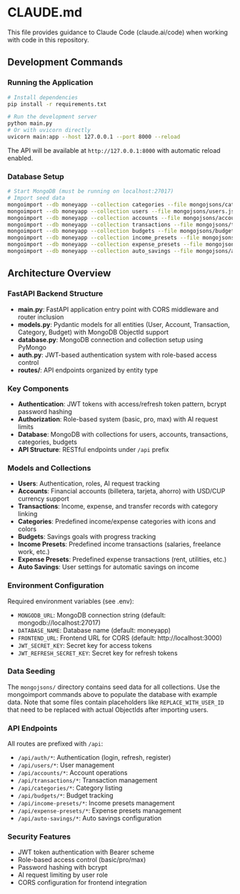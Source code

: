 # CLAUDE.md

This file provides guidance to Claude Code (claude.ai/code) when working with code in this repository.

## Development Commands

### Running the Application
```bash
# Install dependencies
pip install -r requirements.txt

# Run the development server
python main.py
# Or with uvicorn directly
uvicorn main:app --host 127.0.0.1 --port 8000 --reload
```

The API will be available at `http://127.0.0.1:8000` with automatic reload enabled.

### Database Setup
```bash
# Start MongoDB (must be running on localhost:27017)
# Import seed data
mongoimport --db moneyapp --collection categories --file mongojsons/categories.json --jsonArray
mongoimport --db moneyapp --collection users --file mongojsons/users.json --jsonArray
mongoimport --db moneyapp --collection accounts --file mongojsons/accounts.json --jsonArray
mongoimport --db moneyapp --collection transactions --file mongojsons/transactions.json --jsonArray
mongoimport --db moneyapp --collection budgets --file mongojsons/budgets.json --jsonArray
mongoimport --db moneyapp --collection income_presets --file mongojsons/income_presets.json --jsonArray
mongoimport --db moneyapp --collection expense_presets --file mongojsons/expense_presets.json --jsonArray
mongoimport --db moneyapp --collection auto_savings --file mongojsons/auto_savings.json --jsonArray
```

## Architecture Overview

### FastAPI Backend Structure
- **main.py**: FastAPI application entry point with CORS middleware and router inclusion
- **models.py**: Pydantic models for all entities (User, Account, Transaction, Category, Budget) with MongoDB ObjectId support
- **database.py**: MongoDB connection and collection setup using PyMongo
- **auth.py**: JWT-based authentication system with role-based access control
- **routes/**: API endpoints organized by entity type

### Key Components
- **Authentication**: JWT tokens with access/refresh token pattern, bcrypt password hashing
- **Authorization**: Role-based system (basic, pro, max) with AI request limits
- **Database**: MongoDB with collections for users, accounts, transactions, categories, budgets
- **API Structure**: RESTful endpoints under `/api` prefix

### Models and Collections
- **Users**: Authentication, roles, AI request tracking
- **Accounts**: Financial accounts (billetera, tarjeta, ahorro) with USD/CUP currency support
- **Transactions**: Income, expense, and transfer records with category linking
- **Categories**: Predefined income/expense categories with icons and colors
- **Budgets**: Savings goals with progress tracking
- **Income Presets**: Predefined income transactions (salaries, freelance work, etc.)
- **Expense Presets**: Predefined expense transactions (rent, utilities, etc.)
- **Auto Savings**: User settings for automatic savings on income

### Environment Configuration
Required environment variables (see .env):
- `MONGODB_URL`: MongoDB connection string (default: mongodb://localhost:27017)
- `DATABASE_NAME`: Database name (default: moneyapp)
- `FRONTEND_URL`: Frontend URL for CORS (default: http://localhost:3000)
- `JWT_SECRET_KEY`: Secret key for access tokens
- `JWT_REFRESH_SECRET_KEY`: Secret key for refresh tokens

### Data Seeding
The `mongojsons/` directory contains seed data for all collections. Use the mongoimport commands above to populate the database with example data. Note that some files contain placeholders like `REPLACE_WITH_USER_ID` that need to be replaced with actual ObjectIds after importing users.

### API Endpoints
All routes are prefixed with `/api`:
- `/api/auth/*`: Authentication (login, refresh, register)
- `/api/users/*`: User management
- `/api/accounts/*`: Account operations
- `/api/transactions/*`: Transaction management
- `/api/categories/*`: Category listing
- `/api/budgets/*`: Budget tracking
- `/api/income-presets/*`: Income presets management
- `/api/expense-presets/*`: Expense presets management
- `/api/auto-savings/*`: Auto savings configuration

### Security Features
- JWT token authentication with Bearer scheme
- Role-based access control (basic/pro/max)
- Password hashing with bcrypt
- AI request limiting by user role
- CORS configuration for frontend integration